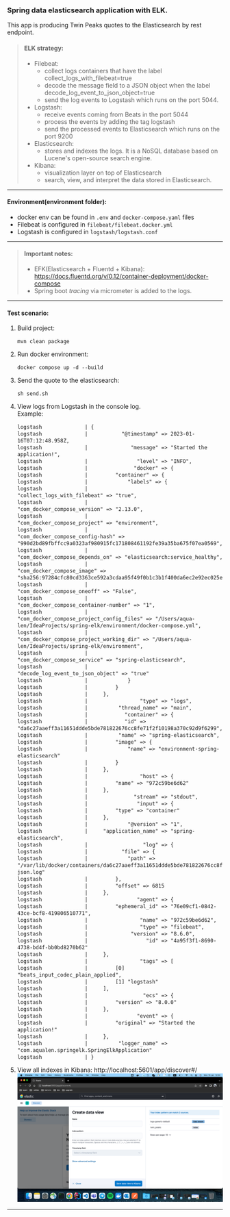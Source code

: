 ### Spring data elasticsearch application with ELK.
This app is producing Twin Peaks quotes to the Elasticsearch by rest endpoint.

> #### ELK strategy:
> - Filebeat:
>   - collect logs containers that have the label collect_logs_with_filebeat=true
>   - decode the message field to a JSON object when the label decode_log_event_to_json_object=true
>   - send the log events to Logstash which runs on the port 5044.
> - Logstash:
>   - receive events coming from Beats in the port 5044
>   - process the events by adding the tag logstash
>   - send the processed events to Elasticsearch which runs on the port 9200
> - Elasticsearch:
>   - stores and indexes the logs. It is a NoSQL database based on Lucene's open-source search engine.
> - Kibana:
>   - visualization layer on top of Elasticsearch
>   - search, view, and interpret the data stored in Elasticsearch.

---
#### Environment(environment folder):
- docker env can be found in `.env` and `docker-compose.yaml` files
- Filebeat is configured in `filebeat/filebeat.docker.yml`
- Logstash is configured in `logstash/logstash.conf`

---
> #### Important notes:
> - EFK(Elasticsearch + Fluentd + Kibana): https://docs.fluentd.org/v/0.12/container-deployment/docker-compose
> - Spring boot *tracing* via micrometer is added to the logs.
---
#### Test scenario:

 1. Build project:
    ```
    mvn clean package
    ```
 2. Run docker environment:
    ```
    docker compose up -d --build
    ```
 3. Send the quote to the elasticsearch:
    ```
    sh send.sh
    ```
 4. View logs from Logstash in the console log. \
    Example:
    ```
    logstash              | {
    logstash              |           "@timestamp" => 2023-01-16T07:12:48.958Z,
    logstash              |              "message" => "Started the application!",
    logstash              |                "level" => "INFO",
    logstash              |               "docker" => {
    logstash              |         "container" => {
    logstash              |             "labels" => {
    logstash              |                              "collect_logs_with_filebeat" => "true",
    logstash              |                              "com_docker_compose_version" => "2.13.0",
    logstash              |                              "com_docker_compose_project" => "environment",
    logstash              |                          "com_docker_compose_config-hash" => "990d2bd89fbffcc9a0323af980915fc171808461192fe39a35ba675f07ea0569",
    logstash              |                           "com_docker_compose_depends_on" => "elasticsearch:service_healthy",
    logstash              |                                "com_docker_compose_image" => "sha256:97284cfc80cd3363ce592a3cdaa95f49f0b1c3b1f400da6ec2e92ec025e48b95",
    logstash              |                               "com_docker_compose_oneoff" => "False",
    logstash              |                     "com_docker_compose_container-number" => "1",
    logstash              |                 "com_docker_compose_project_config_files" => "/Users/aqua-len/IdeaProjects/spring-elk/environment/docker-compose.yml",
    logstash              |                  "com_docker_compose_project_working_dir" => "/Users/aqua-len/IdeaProjects/spring-elk/environment",
    logstash              |                              "com_docker_compose_service" => "spring-elasticsearch",
    logstash              |                         "decode_log_event_to_json_object" => "true"
    logstash              |             }
    logstash              |         }
    logstash              |     },
    logstash              |                 "type" => "logs",
    logstash              |          "thread_name" => "main",
    logstash              |            "container" => {
    logstash              |            "id" => "da6c27aaeff3a11651ddde5bde781822676cc8fe71f2f10198a370c92d9f6299",
    logstash              |          "name" => "spring-elasticsearch",
    logstash              |         "image" => {
    logstash              |             "name" => "environment-spring-elasticsearch"
    logstash              |         }
    logstash              |     },
    logstash              |                 "host" => {
    logstash              |         "name" => "972c59be6d62"
    logstash              |     },
    logstash              |               "stream" => "stdout",
    logstash              |                "input" => {
    logstash              |         "type" => "container"
    logstash              |     },
    logstash              |             "@version" => "1",
    logstash              |     "application_name" => "spring-elasticsearch",
    logstash              |                  "log" => {
    logstash              |           "file" => {
    logstash              |             "path" => "/var/lib/docker/containers/da6c27aaeff3a11651ddde5bde781822676cc8fe71f2f10198a370c92d9f6299/da6c27aaeff3a11651ddde5bde781822676cc8fe71f2f10198a370c92d9f6299-json.log"
    logstash              |         },
    logstash              |         "offset" => 6815
    logstash              |     },
    logstash              |                "agent" => {
    logstash              |         "ephemeral_id" => "76e09cf1-0842-43ce-bcf8-419806510771",
    logstash              |                 "name" => "972c59be6d62",
    logstash              |                 "type" => "filebeat",
    logstash              |              "version" => "8.6.0",
    logstash              |                   "id" => "4a95f3f1-8690-4738-bd4f-bb0bd8270b62"
    logstash              |     },
    logstash              |                 "tags" => [
    logstash              |         [0] "beats_input_codec_plain_applied",
    logstash              |         [1] "logstash"
    logstash              |     ],
    logstash              |                  "ecs" => {
    logstash              |         "version" => "8.0.0"
    logstash              |     },
    logstash              |                "event" => {
    logstash              |         "original" => "Started the application!"
    logstash              |     },
    logstash              |          "logger_name" => "com.aqualen.springelk.SpringElkApplication"
    logstash              | }
    ```
 5. View all indexes in Kibana:
    http://localhost:5601/app/discover#/
![img_1.png](environment/kibana/img_1.png)
---